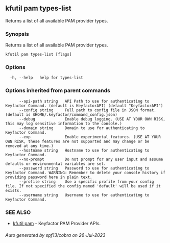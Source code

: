 ## kfutil pam types-list

Returns a list of all available PAM provider types.

### Synopsis

Returns a list of all available PAM provider types.

```
kfutil pam types-list [flags]
```

### Options

```
  -h, --help   help for types-list
```

### Options inherited from parent commands

```
      --api-path string   API Path to use for authenticating to Keyfactor Command. (default is KeyfactorAPI) (default "KeyfactorAPI")
      --config string     Full path to config file in JSON format. (default is $HOME/.keyfactor/command_config.json)
      --debug             Enable debug logging. (USE AT YOUR OWN RISK, this may log sensitive information to the console.)
      --domain string     Domain to use for authenticating to Keyfactor Command.
      --exp               Enable experimental features. (USE AT YOUR OWN RISK, these features are not supported and may change or be removed at any time.)
      --hostname string   Hostname to use for authenticating to Keyfactor Command.
      --no-prompt         Do not prompt for any user input and assume defaults or environmental variables are set.
      --password string   Password to use for authenticating to Keyfactor Command. WARNING: Remember to delete your console history if providing password here in plain text.
      --profile string    Use a specific profile from your config file. If not specified the config named 'default' will be used if it exists.
      --username string   Username to use for authenticating to Keyfactor Command.
```

### SEE ALSO

* [kfutil pam](kfutil_pam.md)	 - Keyfactor PAM Provider APIs.

###### Auto generated by spf13/cobra on 26-Jul-2023
